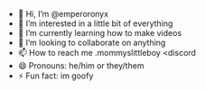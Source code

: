 - 👋 Hi, I’m @emperoronyx
- 👀 I’m interested in a little bit of everything
- 🌱 I’m currently learning how to make videos
- 💞️ I’m looking to collaborate on anything
- 📫 How to reach me .mommyslittleboy <discord
- 😄 Pronouns: he/him or they/them
- ⚡ Fun fact: im goofy

<!---
emperoronyx/emperoronyx is a ✨ special ✨ repository because its `README.md` (this file) appears on your GitHub profile.
You can click the Preview link to take a look at your changes.
--->

